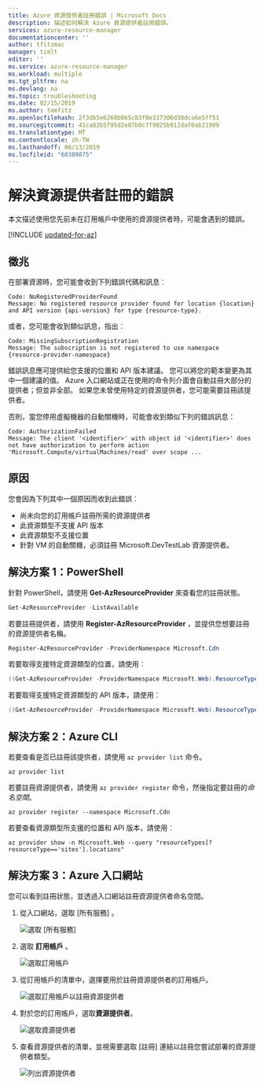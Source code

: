 ```yaml
---
title: Azure 資源提供者註冊錯誤 | Microsoft Docs
description: 描述如何解決 Azure 資源提供者註冊錯誤。
services: azure-resource-manager
documentationcenter: ''
author: tfitzmac
manager: timlt
editor: ''
ms.service: azure-resource-manager
ms.workload: multiple
ms.tgt_pltfrm: na
ms.devlang: na
ms.topic: troubleshooting
ms.date: 02/15/2019
ms.author: tomfitz
ms.openlocfilehash: 2f3db5e6260b065c83f0e337306d38dca6e5ff51
ms.sourcegitcommit: 41ca82b5f95d2e07b0c7f9025b912daf0ab21909
ms.translationtype: MT
ms.contentlocale: zh-TW
ms.lasthandoff: 06/13/2019
ms.locfileid: "60389875"
---
```

# <a name="resolve-errors-for-resource-provider-registration"></a>解決資源提供者註冊的錯誤

本文描述使用您先前未在訂用帳戶中使用的資源提供者時，可能會遇到的錯誤。

[!INCLUDE [updated-for-az](../../includes/updated-for-az.md)]

## <a name="symptom"></a>徵兆

在部署資源時，您可能會收到下列錯誤代碼和訊息︰

```
Code: NoRegisteredProviderFound
Message: No registered resource provider found for location {location}
and API version {api-version} for type {resource-type}.
```

或者，您可能會收到類似訊息，指出︰

```
Code: MissingSubscriptionRegistration
Message: The subscription is not registered to use namespace {resource-provider-namespace}
```

錯誤訊息應可提供給您支援的位置和 API 版本建議。 您可以將您的範本變更為其中一個建議的值。 Azure 入口網站或正在使用的命令列介面會自動註冊大部分的提供者；但並非全部。 如果您未曾使用特定的資源提供者，您可能需要註冊該提供者。

否則，當您停用虛擬機器的自動關機時，可能會收到類似下列的錯誤訊息：

```
Code: AuthorizationFailed
Message: The client '<identifier>' with object id '<identifier>' does not have authorization to perform action 'Microsoft.Compute/virtualMachines/read' over scope ...
```

## <a name="cause"></a>原因

您會因為下列其中一個原因而收到此錯誤︰

* 尚未向您的訂用帳戶註冊所需的資源提供者
* 此資源類型不支援 API 版本
* 此資源類型不支援位置
* 針對 VM 的自動關機，必須註冊 Microsoft.DevTestLab 資源提供者。

## <a name="solution-1---powershell"></a>解決方案 1：PowerShell

針對 PowerShell，請使用 **Get-AzResourceProvider** 來查看您的註冊狀態。

```powershell
Get-AzResourceProvider -ListAvailable
```

若要註冊提供者，請使用 **Register-AzResourceProvider** ，並提供您想要註冊的資源提供者名稱。

```powershell
Register-AzResourceProvider -ProviderNamespace Microsoft.Cdn
```

若要取得支援特定資源類型的位置，請使用︰

```powershell
((Get-AzResourceProvider -ProviderNamespace Microsoft.Web).ResourceTypes | Where-Object ResourceTypeName -eq sites).Locations
```

若要取得支援特定資源類型的 API 版本，請使用︰

```powershell
((Get-AzResourceProvider -ProviderNamespace Microsoft.Web).ResourceTypes | Where-Object ResourceTypeName -eq sites).ApiVersions
```

## <a name="solution-2---azure-cli"></a>解決方案 2：Azure CLI

若要查看是否已註冊該提供者，請使用 `az provider list` 命令。

```azurecli-interactive
az provider list
```

若要註冊資源提供者，請使用 `az provider register` 命令，然後指定要註冊的*命名空間*。

```azurecli-interactive
az provider register --namespace Microsoft.Cdn
```

若要查看資源類型所支援的位置和 API 版本，請使用︰

```azurecli-interactive
az provider show -n Microsoft.Web --query "resourceTypes[?resourceType=='sites'].locations"
```

## <a name="solution-3---azure-portal"></a>解決方案 3：Azure 入口網站

您可以看到註冊狀態，並透過入口網站註冊資源提供者命名空間。

1. 從入口網站，選取 [所有服務]  。

   ![選取 [所有服務]](./media/resource-manager-register-provider-errors/select-all-services.png)

1. 選取 **訂用帳戶** 。

   ![選取訂用帳戶](./media/resource-manager-register-provider-errors/select-subscriptions.png)

1. 從訂用帳戶的清單中，選擇要用於註冊資源提供者的訂用帳戶。

   ![選取訂用帳戶以註冊資源提供者](./media/resource-manager-register-provider-errors/select-subscription-to-register.png)

1. 對於您的訂用帳戶，選取**資源提供者**。

   ![選取資源提供者](./media/resource-manager-register-provider-errors/select-resource-provider.png)

1. 查看資源提供者的清單，並視需要選取 [註冊]  連結以註冊您嘗試部署的資源提供者類型。

   ![列出資源提供者](./media/resource-manager-register-provider-errors/list-resource-providers.png)
